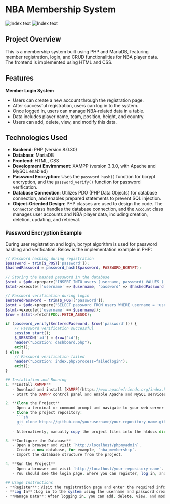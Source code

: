 # NBA Membership System

![Index text](https://img.onl/k1If65)
![Index text](https://img.onl/y5eNGZ)

## Project Overview
This is a membership system built using PHP and MariaDB, featuring member registration, login, and CRUD functionalities for NBA player data. The frontend is implemented using HTML and CSS.

## Features
  **Member Login System**
   - Users can create a new account through the registration page.
   - After successful registration, users can log in to the system.
   - Once logged in, users can manage NBA-related data in a table.
   - Data includes player name, team, position, height, and country.
   - Users can add, delete, view, and modify this data.

## Technologies Used
- **Backend**: PHP (version 8.0.30)
- **Database**: MariaDB
- **Frontend**: HTML, CSS
- **Development Environment**: XAMPP (version 3.3.0, with Apache and MySQL enabled)
- **Password Encryption**: Uses the `password_hash()` function for bcrypt encryption, and the `password_verify()` function for password verification.
- **Database Connection**: Utilizes PDO (PHP Data Objects) for database connection, and enables prepared statements to prevent SQL injection.
- **Object-Oriented Design**: PHP classes are used to design the code. The `Connector` class handles the database connection, and the `Account` class manages user accounts and NBA player data, including creation, deletion, updating, and retrieval.

### Password Encryption Example

During user registration and login, bcrypt algorithm is used for password hashing and verification. Below is the implementation example in PHP:

```php
// Password hashing during registration
$password = trim($_POST['password']);
$hashedPassword = password_hash($password, PASSWORD_BCRYPT);

// Storing the hashed password in the database
$stmt = $pdo->prepare("INSERT INTO users (username, password) VALUES (:username, :password)");
$stmt->execute(['username' => $username, 'password' => $hashedPassword]);

// Password verification during login
$enteredPassword = trim($_POST['password']);
$stmt = $pdo->prepare("SELECT password FROM users WHERE username = :username");
$stmt->execute(['username' => $username]);
$row = $stmt->fetch(PDO::FETCH_ASSOC);

if (password_verify($enteredPassword, $row['password'])) {
    // Password verification successful
    session_start();
    $_SESSION['id'] = $row['id'];
    header("Location: dashboard.php");
    exit();
} else {
    // Password verification failed
    header("Location: index.php?process=failedlogin");
    exit();
}

## Installation and Running
1. **Install XAMPP**
   - Download and install [XAMPP](https://www.apachefriends.org/index.html)。
   - Start the XAMPP control panel and enable Apache and MySQL services.

2. **Clone the Project**
   - Open a terminal or command prompt and navigate to your web server root directory (e.g., C:\\xampp\\htdocs).
   - Clone the project repository:
     ```sh
     git clone https://github.com/yourusername/your-repository-name.git
     ```
   - Alternatively, manually copy the project files into the htdocs directory.

3. **Configure the Database**
   - Open a browser and visit `http://localhost/phpmyadmin`.
   - Create a new database, for example, `nba_membership`.
   - Import the database structure from the project.

4. **Run the Project**
   - Open a browser and visit `http://localhost/your-repository-name`.
   - You should see the login page, where you can register, log in, and manage NBA player information.

## Usage Instructions
- **Register**：Visit the registration page and enter the required information to create a new account.
- **Log In**：Log in to the system using the username and password created during registration.
- **Manage Data**：After logging in, you can add, delete, view, and modify player information in the table.
